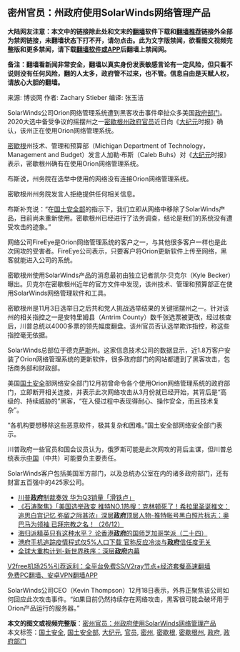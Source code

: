  <h2>密州官员：州政府使用SolarWinds网络管理产品</h2> <p class="notice"><b>大陆网友注意：本文中的链接除此处和文末的<a href="https://github.com/bannedbook/fanqiang" >翻墙</a>软件下载和<a href="https://github.com/killgcd/justmysocks/blob/master/README.md">翻墙推荐</a>链接外全部为禁网链接，未翻墙状态下打不开，请勿点击。此为文字版禁闻，欲看图文视频完整版和更多禁闻，请下载<a href="https://github.com/bannedbook/fanqiang">翻墙软件或APP</a>后翻墙上禁闻网。</p><p>备注：翻墙看新闻非常安全，翻墙以真实身份发表敏感言论有一定风险，但只看不说则没有任何风险，翻的人太多，政府管不过来，也不管。信息自由是天赋人权，请放心大胆的翻墙。</b></p>  <div class="entry"> <p>来源:&nbsp;博谈网                            作者:&nbsp;Zachary Stieber                       编译:&nbsp;张玉洁                                                 </p> <p>SolarWinds公司Orion网络管理系统遭到黑客攻击事件牵扯众多美国<a href="https://www.bannedbook.org/bnews/tag/%E6%94%BF%E5%BA%9C%E9%83%A8%E9%97%A8/" class="st_tag internal_tag" rel="tag" title="标签 政府部门 下的日志">政府部门</a>。2020大选中备受争议的摇摆州之一<a href="https://www.bannedbook.org/bnews/tag/%E5%AF%86%E6%AD%87%E6%A0%B9%E5%B7%9E/" class="st_tag internal_tag" rel="tag" title="标签 密歇根州 下的日志">密歇根州</a><a href="https://www.bannedbook.org/bnews/tag/%e6%94%bf%e5%ba%9c/" class="st_tag internal_tag" rel="tag" title="标签 政府 下的日志">政府</a><a href="https://www.bannedbook.org/bnews/tag/%E5%AE%98%E5%91%98/" class="st_tag internal_tag" rel="tag" title="标签 官员 下的日志">官员</a>近日向《<span class='wp_keywordlink_affiliate'><a href="http://www.epochtimes.com/" title="大纪元" target="_blank">大纪元</a></span>时报》确认，该州正在使用Orion网络管理系统。</p> <p><a href="https://www.bannedbook.org/bnews/tag/%E5%AF%86%E6%AD%87%E6%A0%B9/" class="st_tag internal_tag" rel="tag" title="标签 密歇根 下的日志">密歇根</a>州技术、管理和预算部（Michigan Department of Technology，Management and Budget）发言人加勒·布斯（Caleb Buhs）对《<a href="https://www.bannedbook.org/bnews/tag/%e5%a4%a7%e7%ba%aa%e5%85%83/" class="st_tag internal_tag" rel="tag" title="标签 大纪元 下的日志">大纪元</a>时报》表示，密歇根州确有在使用Orion网络管理系统。</p> <p>布斯说，州务院在选举中使用的网络没有连接Orion网络管理系统。</p> <p>密歇根州州务院发言人拒绝提供任何相关信息。</p>  <p>布斯补充说：“在<a href="https://www.bannedbook.org/bnews/tag/%E5%9B%BD%E5%9C%9F%E5%AE%89%E5%85%A8%E9%83%A8/" class="st_tag internal_tag" rel="tag" title="标签 国土安全部 下的日志">国土安全部</a>的指示下，我们立即从网络中移除了SolarWinds产品，目前尚未重新使用。密歇根州已经进行了法务调查，结论是我们的系统没有遭受攻击的迹象。”</p> <p>网络公司FireEye是Orion网络管理系统的客户之一，与其他很多客户一样也是此次网攻的受害者。FireEye公司表示，只要客户将Orion更新软件上传至网络，黑客就能进入公司的系统。</p> <p>密歇根州使用SolarWinds产品的消息最初由独立记者凯尔·贝克尔（Kyle Becker）曝出。贝克尔在密歇根州近年的官方文件中发现，该州技术、管理和预算部正在使用SolarWinds网络管理软件和工具。</p> <p>密歇根州是11月3日选举日之后共和党人挑战选举结果的关键摇摆州之一。针对该州的相关指控之一是安特里姆县（Antrim County）数千张选票被更改，经过核查后，川普总统以4000多票的领先幅度翻盘。该州官员否认选举欺诈指控，称这些指控毫无依据。</p> <p>SolarWinds总部位于德克<span class='wp_keywordlink'><a href="https://www.bannedbook.org/forum5/topic42.html" title="萨斯、诚信与自救" target="_blank">萨斯</a></span>州。这家信息技术公司的数据显示，近1.8万客户安装了Orion网络管理系统的更新软件，很多政府部门的网站都遭到了黑客攻击，包括商务部和财政部。</p>  <p>美国<a href="https://www.bannedbook.org/bnews/tag/%e5%9b%bd%e5%9c%9f%e5%ae%89%e5%85%a8/" class="st_tag internal_tag" rel="tag" title="标签 国土安全 下的日志">国土安全</a>部网络安全部门12月初曾命令各个使用Orion网络管理系统的政府部门，立即断开相关连接，并表示此次网络攻击从3月份就已经开始，其背后是“高级的、持续威胁的”黑客，“在入侵过程中表现得耐心、操作安全，而且技术复杂”。</p> <p>“各机构要想移除这些恶意软件，极其复杂和困难。”国土安全部网络安全部门表示。</p> <p>川普政府一些官员和国会议员认为，俄罗斯可能是此次网攻的背后主谋，但川普总统表示<span class='wp_keywordlink_affiliate'><a href="https://www.bannedbook.org/" title="中国" target="_blank">中国</a></span>（中共）可能要负主要责任。</p> <p>SolarWinds客户包括美国军方部门，以及总统办公室在内的诸多政府部门，还有财富五百强中的425家公司。</p> <ul class='op-related-articles' title='相关阅读'> <li><a href='https://www.bannedbook.org/bnews/cnnews/20201227/1455637.html' target='_blank'>川普<b>政府</b>制裁奏效 华为Q3销量「滑铁卢」</a></li> <li><a href='https://www.bannedbook.org/bnews/bannedvideo/20201227/1455580.html' target='_blank'>《石涛聚焦》「美国选举政变 推特NO.1热搜：克林顿死了！希拉里圣诞推文：追思白宫记忆 弥留之际甚浓」深层<b>政府</b>顶层人物-推特帐号黑白照片标志：奥巴马为领袖 已拜宗教之名！（26/12）</a></li> <li><a href='https://www.bannedbook.org/bnews/comments/20201227/1455565.html' target='_blank'>海归派精英只有这种水平？ 论香港<b>政府</b>的国师芝加哥学派（二十四）</a></li> <li><a href='https://www.bannedbook.org/bnews/cnnews/hknews/20201226/1455422.html' target='_blank'>港府手机追踪疫情程式仅5%人口下载 官称反应冷淡与<b>政府</b>信任度无关</a></li> <li><a href='https://www.bannedbook.org/bnews/comments/20201226/1455351.html' target='_blank'>全球大重构计划-新世界秩序：深层<b>政府</b>内幕</a></li> </ul> <p class="texttj"> <a href="https://github.com/bannedbook/fanqiang/wiki/V2ray%E6%9C%BA%E5%9C%BA" target="_blank">V2free机场25%引荐返利：全平台免费SS/V2ray节点+经济套餐高速翻墙</a><br/> <a href="https://github.com/bannedbook/fanqiang/wiki/%E7%A6%81%E9%97%BB%E7%BD%91%E5%AE%89%E5%8D%93%E7%BF%BB%E5%A2%99%E6%96%B0%E9%97%BBAPP" target="_blank">免费PC翻墙、安卓VPN翻墙APP</a></p><p>SolarWinds公司CEO（Kevin Thompson）12月18日表示，外界正聚焦该公司如何回应此次攻击事件。“如果目前仍然持续存在网络攻击，黑客很可能会破坏用于Orion产品运行的服务器。”</p> <a name='sharetosocial'></a>       <div><b>本文的图文或视频完整版</b>：<a href='https://www.bannedbook.org/bnews/cbnews/20201227/1455692.html'>密州官员：州政府使用SolarWinds网络管理产品</a></div>  </div><!--END ENTRY--> <div class="postfooter"> <div>本文标签：<a href="https://www.bannedbook.org/bnews/tag/%e5%9b%bd%e5%9c%9f%e5%ae%89%e5%85%a8/" rel="tag">国土安全</a>, <a href="https://www.bannedbook.org/bnews/tag/%E5%9B%BD%E5%9C%9F%E5%AE%89%E5%85%A8%E9%83%A8/" rel="tag">国土安全部</a>, <a href="https://www.bannedbook.org/bnews/tag/%e5%a4%a7%e7%ba%aa%e5%85%83/" rel="tag">大纪元</a>, <a href="https://www.bannedbook.org/bnews/tag/%E5%AE%98%E5%91%98/" rel="tag">官员</a>, <a href="https://www.bannedbook.org/bnews/tag/%E5%AF%86%E5%B7%9E/" rel="tag">密州</a>, <a href="https://www.bannedbook.org/bnews/tag/%E5%AF%86%E6%AD%87%E6%A0%B9/" rel="tag">密歇根</a>, <a href="https://www.bannedbook.org/bnews/tag/%E5%AF%86%E6%AD%87%E6%A0%B9%E5%B7%9E/" rel="tag">密歇根州</a>, <a href="https://www.bannedbook.org/bnews/tag/%e6%94%bf%e5%ba%9c/" rel="tag">政府</a>, <a href="https://www.bannedbook.org/bnews/tag/%E6%94%BF%E5%BA%9C%E9%83%A8%E9%97%A8/" rel="tag">政府部门</a></div>  </div><!--END POSTFOOTER--> 